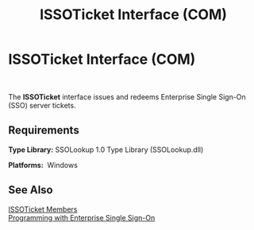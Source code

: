 ﻿---
title: ISSOTicket Interface (COM)
TOCTitle: ISSOTicket Interface (COM)
ms:assetid: 3bb446f3-8602-4176-9285-19b7bdb1a3e6
ms:mtpsurl: https://msdn.microsoft.com/library/Aa770683(v=BTS.80)
ms:contentKeyID: 51527411
ms.date: 08/30/2017
mtps_version: v=BTS.80
---

# ISSOTicket Interface (COM)

 

The **ISSOTicket** interface issues and redeems Enterprise Single Sign-On (SSO) server tickets.

## Requirements

**Type Library:** SSOLookup 1.0 Type Library (SSOLookup.dll)

**Platforms:**  Windows

## See Also

[ISSOTicket Members](issoticket-members.md)  
[Programming with Enterprise Single Sign-On](https://msdn.microsoft.com/library/aa704508\(v=bts.80\))

